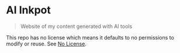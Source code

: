 # AI Inkpot
> Website of my content generated with AI tools

This repo has no license which means it defaults to no permissions to modify or reuse. See [No License](https://choosealicense.com/no-permission/).

